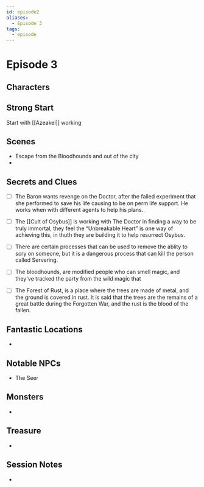 ```yaml
---
id: episode2
aliases:
  - Episode 3
tags:
  - episode
---
```


# Episode 3

## Characters

## Strong Start
Start with [[Azeakel]] working 

## Scenes
- Escape from the Bloodhounds and out of the city
- 

## Secrets and Clues

- [ ]  The Baron wants revenge on the Doctor, after the failed experiment that she performed to save his life causing to be on perm life support. He works when with different agents to help his plans.
- [ ]  The [[Cult of Osybus]] is working with The Doctor in finding a way to be truly immortal, they feel the “Unbreakable Heart” is one way of achieving this, in thuth they are building it to help resurrect Osybus.
- [ ]  There are certain processes that can be used to remove the ablity to scry on someone, but it is a dangerous process that can kill the person called Servering.
- [ ] The bloodhounds, are modified people who can smell magic, and they've tracked the party from the wild magic that
- [ ] The Forest of Rust, is a place where the trees are made of metal, and the ground is covered in rust. It is said that the trees are the remains of a great battle during the Forgotten War, and the rust is the blood of the fallen.


## Fantastic Locations

- 

## Notable NPCs

-  The Seer

## Monsters

- 

## Treasure

- 

## Session Notes

-
